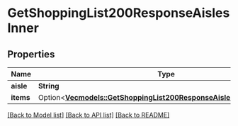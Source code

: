 # GetShoppingList200ResponseAislesInner

## Properties

Name | Type | Description | Notes
------------ | ------------- | ------------- | -------------
**aisle** | **String** |  | 
**items** | Option<[**Vec<models::GetShoppingList200ResponseAislesInnerItemsInner>**](getShoppingList_200_response_aisles_inner_items_inner.md)> |  | [optional]

[[Back to Model list]](../README.md#documentation-for-models) [[Back to API list]](../README.md#documentation-for-api-endpoints) [[Back to README]](../README.md)



